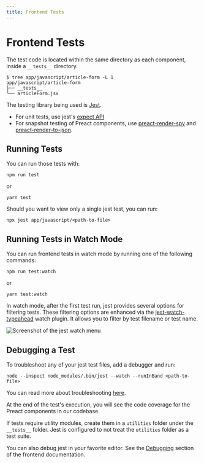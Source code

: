 ```yaml
---
title: Frontend Tests
---
```


# Frontend Tests

The test code is located within the same directory as each component, inside a
`__tests__` directory.

```shell
$ tree app/javascript/article-form -L 1
app/javascript/article-form
├── __tests__
└── articleForm.jsx
```

The testing library being used is [Jest](https://jestjs.io/).

- For unit tests, use jest's [expect API](https://jestjs.io/docs/en/expect)
- For snapshot testing of Preact components, use
  [preact-render-spy](https://github.com/mzgoddard/preact-render-spy) and
  [preact-render-to-json](https://github.com/nathancahill/preact-render-to-json).

## Running Tests

You can run those tests with:

```shell
npm run test
```

or

```shell
yarn test
```

Should you want to view only a single jest test, you can run:

```shell
npx jest app/javascript/<path-to-file>
```

## Running Tests in Watch Mode

You can run frontend tests in watch mode by running one of the following
commands:

```shell
npm run test:watch
```

or

```shell
yarn test:watch
```

In watch mode, after the first test run, jest provides several options for
filtering tests. These filtering options are enhanced via the
[jest-watch-typeahead](https://github.com/jest-community/jest-watch-typeahead/blob/master/README.md)
watch plugin. It allows you to filter by test filename or test name.

![Screenshot of the jest watch menu](/jest-watch-mode-screenshot.png)

## Debugging a Test

To troubleshoot any of your jest test files, add a debugger and run:

```shell
node --inspect node_modules/.bin/jest --watch --runInBand <path-to-file>
```

You can read more about troubleshooting
[here](https://jestjs.io/docs/en/troubleshooting).

At the end of the test's execution, you will see the code coverage for the
Preact components in our codebase.

If tests require utility modules, create them in a `utilities` folder under the
`__tests__` folder. Jest is configured to not treat the `utilities` folder as a
test suite.

You can also debug jest in your favorite editor. See the
[Debugging](/frontend/debugging/) section of the frontend documentation.
